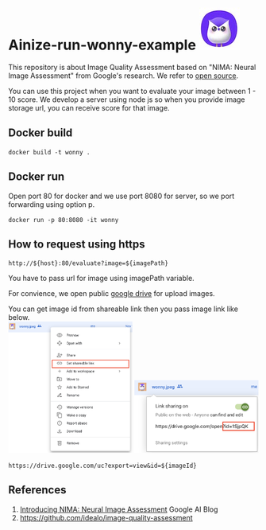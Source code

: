 # Ainize-run-wonny-example ![alt text](/images/wonny.jpeg)

This repository is about Image Quality Assessment based on "NIMA: Neural Image Assessment" from Google's research. We refer to [open source](https://github.com/idealo/image-quality-assessment). 

You can use this project when you want to evaluate your image between 1 - 10 score. We develop a server using node js so when you provide image storage url, you can receive score for that image. 


## Docker build
```
docker build -t wonny .
```

## Docker run 
Open port 80 for docker and we use port 8080 for server, so we port forwarding using option p.
```
docker run -p 80:8080 -it wonny
```

## How to request using https
```
http://${host}:80/evaluate?image=${imagePath}
```
You have to pass url for image using imagePath variable.

For convience, we open public [google drive](https://drive.google.com/drive/folders/1Ou30F1YEa0Wnh6V1gPjSwmxNmobqe_X2) for upload images. 

You can get image id from shareable link then you pass image link like below.  
<img src="/images/guide.png" width="250" />
<img src="/images/guide2.png" width="250" />
```
https://drive.google.com/uc?export=view&id=${imageId}
```


## References
1. [Introducing NIMA: Neural Image Assessment](https://ai.googleblog.com/2017/12/introducing-nima-neural-image-assessment.html) Google AI Blog
2. https://github.com/idealo/image-quality-assessment